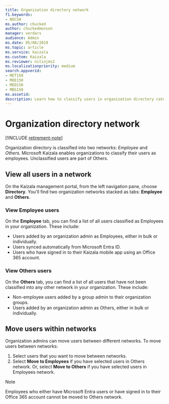 ```yaml
---
title: Organization directory network
f1.keywords:
- NOCSH
ms.author: chucked
author: chuckedmonson
manager: serdars
audience: Admin
ms.date: 05/08/2019
ms.topic: article
ms.service: kaizala
ms.custom: Kaizala
ms.reviewer: nitinjms2
ms.localizationpriority: medium
search.appverid:
- MET150
- MOE150
- MED150
- MBS150
ms.assetid: 
description: Learn how to classify users in organization directory categories.
---
```


# Organization directory network 

[!INCLUDE [retirement-note](includes/retirement-note.md)]

Organization directory is classified into two networks: *Employee* and *Others*. Microsoft Kaizala enables organizations to classify their users as employees. Unclassified users are part of Others.

## View all users in a network
On the Kaizala management portal, from the left navigation pane, choose **Directory**. You'll find two organization networks stacked as tabs: **Employee** and **Others**.

### View Employee users

On the **Employee** tab, you can find a list of all users classified as Employees in your organization. These include:

- Users added by an organization admin as Employees, either in bulk or individually.
- Users synced automatically from Microsoft Entra ID.
- Users who have signed in to their Kaizala mobile app using an Office 365 account.

### View Others users

On the **Others** tab, you can find a list of all users that have not been classified into any other network in your organization. These include:

- Non-employee users added by a group admin to their organization groups.
- Users added by an organization admin as Others, either in bulk or individually.

## Move users within networks

Organization admins can move users between different networks. To move users between networks:

1. Select users that you want to move between networks.
2. Select **Move to Employees** if you have selected users in Others network. Or, select **Move to Others** if you have selected users in Employees network.

> [!NOTE]
> Employees who either have Microsoft Entra users or have signed in to their Office 365 account cannot be moved to Others network.
